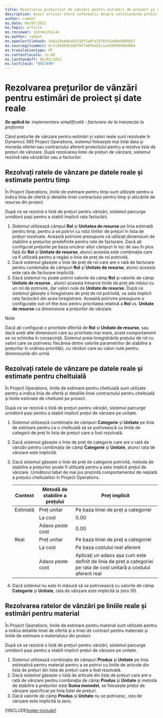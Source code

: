 ```yaml
---
title: Rezolvarea prețurilor de vânzări pentru estimări de proiect și date reale
description: Acest articol oferă informații despre soluționarea prețurilor de vânzare pe estimări și valori reale ale proiectului.
author: rumant
ms.date: 04/07/2021
ms.topic: article
ms.reviewer: johnmichalak
ms.author: rumant
ms.openlocfilehash: 9a6a19a866ab3218f2a0fa297b5f6a00ed809d2f
ms.sourcegitcommit: 6cfc50d89528df977a8f6a55c1ad39d99800d9b4
ms.translationtype: MT
ms.contentlocale: ro-RO
ms.lasthandoff: 06/03/2022
ms.locfileid: "8917499"
---
```

# <a name="resolve-sales-prices-for-project-estimates-and-actuals"></a>Rezolvarea prețurilor de vânzări pentru estimări de proiect și date reale

_**Se aplică la:** implementare simplificată - facturare de la tranzacție la proforma_

Când prețurile de vânzare pentru estimări și valori reale sunt rezolvate în Dynamics 365 Project Operations, sistemul folosește mai întâi data și moneda ofertei sau contractului aferent proiectului pentru a rezolva lista de prețuri de vânzare. După rezolvarea listei de prețuri de vânzare, sistemul rezolvă rata vânzărilor sau a facturilor.

## <a name="resolve-sales-rates-on-actual-and-estimate-lines-for-time"></a>Rezolvați ratele de vânzare pe datele reale și estimate pentru timp

În Project Operations, liniile de estimare pentru timp sunt utilizate pentru a indica linia de ofertă și detaliile liniei contractului pentru timp și alocările de resurse din proiect.

După ce se rezolvă o listă de prețuri pentru vânzări, sistemul parcurge următorii pași pentru a stabili implicit rata facturării.

1. Sistemul utilizează câmpul **Rol** și **Unitatea de resurse** pe linia estimată pentru timp, pentru a se potrivi cu rolul liniilor de prețuri în lista de prețuri rezolvate. Această potrivire presupune că utilizați dimensiuni de stabilire a prețurilor predefinite pentru rate de facturare. Dacă ați configurat prețurile pe baza oricăror altor câmpuri în loc de sau în plus față de **Rol** și **Unitate de resurse**, atunci aceasta este combinația care va fi utilizată pentru a regăsi o linie de preț de rol potrivită.
2. Dacă sistemul găsește o linie de preț de rol care are o rată de facturare pentru combinația de câmpuri **Rol** și **Unitate de resurse**, atunci aceasta este rata de facturare implicită.
3. Dacă sistemul nu poate potrivi valorile de câmp **Rol** și valorile de câmp **Unitate de resurse** , atunci aceasta întoarce liniile de preț ale rolului cu un rol de potrivire, dar valori nule de **Unitate de resurse**. După ce sistemul găsește o înregistrare de preț de rol potrivită, va seta implicit rata facturării din acea înregistrare. Această potrivire presupune o configurație out-of-the-box pentru prioritatea relativă a **Rol** vs. **Unitate de resurse** ca dimensiune a prețurilor de vânzare.

> [!NOTE]
> Dacă ați configurat o prioritate diferită de **Rol** și **Unitate de resurse**, sau dacă aveți alte dimensiuni care au prioritate mai mare, acest comportament se va schimba în consecință. Sistemul preia înregistrările prețului de rol cu valori care se potrivesc fiecăreia dintre valorile parametrilor de stabilire a prețurilor în ordinea priorității, cu rânduri care au valori nule pentru dimensiunile din urmă.

## <a name="resolve-sales-rates-on-actual-and-estimate-lines-for-expense"></a>Rezolvați ratele de vânzare pe datele reale și estimate pentru cheltuială

În Project Operations, liniile de estimare pentru cheltuială sunt utilizate pentru a indica linia de ofertă și detaliile liniei contractului pentru cheltuială și liniile estimate de cheltuieli pe proiect.

După ce se rezolvă o listă de prețuri pentru vânzări, sistemul parcurge următorii pași pentru a stabili implicit prețul de vânzare pe unitate.

1. Sistemul utilizează combinația de câmpuri **Categorie** și **Unitate** pe linia de estimare pentru ca o cheltuială să se potrivească cu liniile de categorii de preț în lista de prețuri care a fost rezolvată.
2. Dacă sistemul găsește o linie de preț de categorie care are o rată de vânzări pentru combinația de câmp **Categorie** și **Unitate**, atunci rata de vânzare este implicită.
3. Dacă sistemul găsește o linie de preț de categorie potrivită, metoda de stabilire a prețurilor poate fi utilizată pentru a seta implicit prețul de vânzare. Următorul tabel de mai jos prezintă comportamentul de neplată a prețului cheltuielilor în Project Operations.

    | Context | Metodă de stabilire a prețului | Preț implicit |
    | --- | --- | --- |
    | Estimată | Preț unitar | Pe baza liniei de preț a categoriei |
    | &nbsp; | La cost | 0.00 |
    | &nbsp; | Adaos peste cost | 0.00 |
    | Real | Preț unitar | Pe baza liniei de preț a categoriei |
    | &nbsp; | La cost | Pe baza costului real aferent |
    | &nbsp; | Adaos peste cost | Aplicați un adaos așa cum este definit de linia de preț a categoriei pe rata de cost unitară a costului aferent real |

4. Dacă sistemul nu este în măsură să se potrivească cu valorile de câmp **Categorie** și **Unitate**, rata de vânzare este implicită la zero (0).

## <a name="resolving-sales-rates-on-actual-and-estimate-lines-for-material"></a>Rezolvarea ratelor de vânzări pe liniile reale și estimări pentru material

În Project Operations, liniile de estimare pentru material sunt utilizate pentru a indica detaliile liniei de ofertă și a liniei de contract pentru materiale și liniile de estimare a materialului din proiect.

După ce se rezolvă o listă de prețuri pentru vânzări, sistemul parcurge următorii pași pentru a stabili implicit prețul de vânzare pe unitate.

1. Sistemul utilizează combinația de câmpuri **Produs** și **Unitate** pe linia estimativă pentru material pentru a se potrivi cu liniile de articole din lista de prețuri din lista de prețuri care a fost rezolvată.
2. Dacă sistemul găsește o listă de articole din lista de prețuri care are o rată de vânzare pentru combinația de câmp **Produs** și **Unitate** și metoda de stabilire a prețurilor este **Suma monedei**, se folosește prețul de vânzare specificat pe linia listei de prețuri.
3. Dacă valorile de câmp **Produs** și **Unitate** nu se potrivesc, rata de vânzare este implicită la zero.

[!INCLUDE[footer-include](../../includes/footer-banner.md)]
